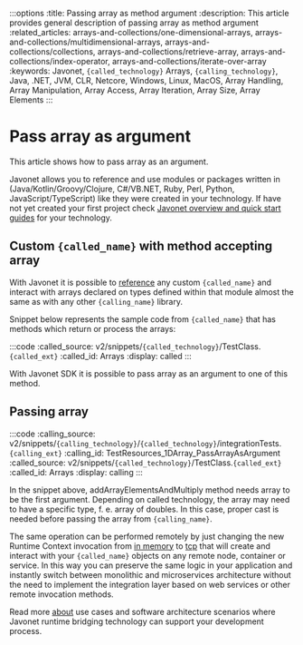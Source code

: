 :::options
:title: Passing array as method argument
:description: This article provides general description of passing array as method argument
:related_articles: arrays-and-collections/one-dimensional-arrays, arrays-and-collections/multidimensional-arrays, arrays-and-collections/collections, arrays-and-collections/retrieve-array, arrays-and-collections/index-operator, arrays-and-collections/iterate-over-array
:keywords: Javonet, `{called_technology}` Arrays, `{calling_technology}`, Java, .NET, JVM, CLR, Netcore, Windows, Linux, MacOS, Array Handling, Array Manipulation, Array Access, Array Iteration, Array Size, Array Elements
:::

# Pass array as argument

This article shows how to pass array as an argument.
  
Javonet allows you to reference and use modules or packages written in (Java/Kotlin/Groovy/Clojure, C#/VB.NET, Ruby, Perl, Python, JavaScript/TypeScript) like they were created in your technology. If have not yet created your first project check [Javonet overview and quick start guides](/guides/v2/`{calling_technology}`/`{called_technology}`/getting-started/about-javonet) for your technology.  
  
## Custom `{called_name}` with method accepting array
  
With Javonet it is possible to [reference](https://www.javonet.com/guides/v2/`{calling_technology}`/`{called_technology}`/getting-started/adding-references-to-libraries) any custom `{called_name}` and interact with arrays declared on types defined within that module almost the same as with any other `{calling_name}` library.  
  
Snippet below represents the sample code from `{called_name}` that has methods which return or process the arrays:
  
:::code
:called_source: v2/snippets/`{called_technology}`/TestClass.`{called_ext}`
:called_id: Arrays
:display: called
:::

With Javonet SDK it is possible to pass array as an argument to one of this method.  
  
## Passing array
  
:::code
:calling_source: v2/snippets/`{calling_technology}`/`{called_technology}`/integrationTests.`{calling_ext}`
:calling_id: TestResources_1DArray_PassArrayAsArgument
:called_source: v2/snippets/`{called_technology}`/TestClass.`{called_ext}`
:called_id: Arrays
:display: calling
:::

In the snippet above, addArrayElementsAndMultiply method needs array to be the first argument. Depending on called technology, the array may need to have a specific type, f. e. array of doubles. In this case, proper cast is needed before passing the array from `{calling_name}`.  
  
The same operation can be performed remotely by just changing the new Runtime Context invocation from [in memory](/guides/v2/`{calling_technology}`/`{called_technology}`/foundations/in-memory-channel) to [tcp](/guides/v2/`{calling_technology}`/`{called_technology}`/foundations/tcp-channel) that will create and interact with your `{called_name}` objects on any remote node, container or service. In this way you can preserve the same logic in your application and instantly switch between monolithic and microservices architecture without the need to implement the integration layer based on web services or other remote invocation methods.
  
Read more [about](/guides/v2/`{calling_technology}`/`{called_technology}`/getting-started/about-javonet) use cases and software architecture scenarios where Javonet runtime bridging technology can support your development process.
